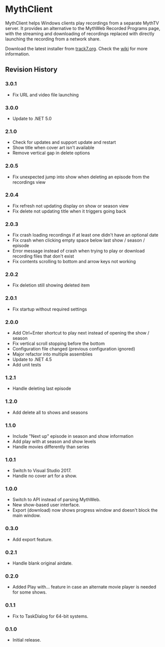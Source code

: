 # MythClient
MythClient helps Windows clients play recordings from a separate MythTV server.  It provides an alternative to the MythWeb Recorded Programs page, with the streaming and downloading of recordings replaced with directly launching the recording from a network share.

Download the latest installer from [track7.org](http://www.track7.org/code/vs/mythclient).  Check the [wiki](https://github.com/misterhaan/MythClient/wiki/) for more information.

## Revision History

### 3.0.1
* Fix URL and video file launching

### 3.0.0
* Update to .NET 5.0

### 2.1.0
* Check for updates and support update and restart
* Show title when cover art isn't available
* Remove vertical gap in delete options

### 2.0.5
* Fix unexpected jump into show when deleting an episode from the recordings view

### 2.0.4
* Fix refresh not updating display on show or season view
* Fix delete not updating title when it triggers going back

### 2.0.3
* Fix crash loading recordings if at least one didn't have an optional date
* Fix crash when clicking empty space below last show / season / episode
* Error message instead of crash when trying to play or download recording files that don't exist
* Fix contents scrolling to bottom and arrow keys not working

### 2.0.2
* Fix deletion still showing deleted item

### 2.0.1
* Fix startup without required settings

### 2.0.0
* Add Ctrl+Enter shortcut to play next instead of opening the show / season
* Fix vertical scroll stopping before the bottom
* Configuration file changed (previous configuration ignored)
* Major refactor into multiple assemblies
* Update to .NET 4.5
* Add unit tests

### 1.2.1
* Handle deleting last episode

### 1.2.0
* Add delete all to shows and seasons

### 1.1.0
* Include "Next up" episode in season and show information
* Add play with at season and show levels
* Handle movies differently than series

### 1.0.1
* Switch to Visual Studio 2017.
* Handle no cover art for a show.

### 1.0.0
* Switch to API instead of parsing MythWeb.
* New show-based user interface.
* Export (download) now shows progress window and doesn't block the main window.

### 0.3.0
* Add export feature.

### 0.2.1
* Handle blank original airdate.

### 0.2.0
* Added Play with... feature in case an alternate movie player is needed for some shows.

### 0.1.1
* Fix to TaskDialog for 64-bit systems.

### 0.1.0
* Initial release.